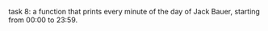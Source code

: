 task 8: a function that prints every minute of the day of Jack Bauer, starting from 00:00 to 23:59.

